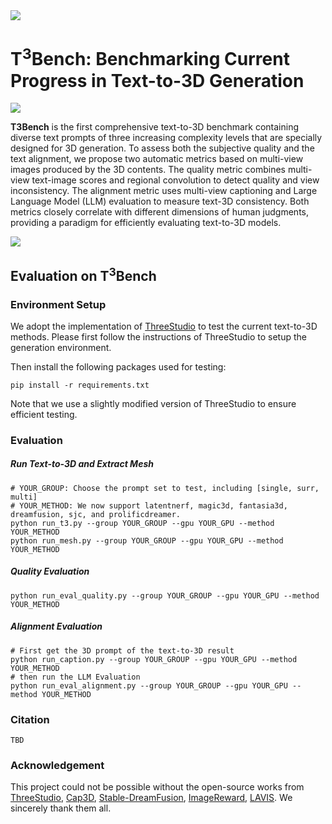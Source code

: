 <img src="https://t3bench.com/static/images/logobig.png" align="center">

# T<sup>3</sup>Bench: Benchmarking Current Progress in Text-to-3D Generation

![](fig/A_cactus_with_pink_flowers.gif)

**T3Bench** is the first comprehensive text-to-3D benchmark containing diverse text prompts of three increasing complexity levels that are specially designed for 3D generation. To assess both the subjective quality and the text alignment, we propose two automatic metrics based on multi-view images produced by the 3D contents. The quality metric combines multi-view text-image scores and regional convolution to detect quality and view inconsistency. The alignment metric uses multi-view captioning and Large Language Model (LLM) evaluation to measure text-3D consistency. Both metrics closely correlate with different dimensions of human judgments, providing a paradigm for efficiently evaluating text-to-3D models.

<img src="https://t3bench.com/static/images/pipeline_v2.png">



## Evaluation on T<sup>3</sup>Bench

### Environment Setup

We adopt the implementation of <a href="https://github.com/threestudio-project/threestudio">ThreeStudio</a> to test the current text-to-3D methods. Please first follow the instructions of ThreeStudio to setup the generation environment.

Then install the following packages used for testing:

```shell
pip install -r requirements.txt
```

Note that we use a slightly modified version of ThreeStudio to ensure efficient testing.



### Evaluation

##### Run Text-to-3D and Extract Mesh

```shell
# YOUR_GROUP: Choose the prompt set to test, including [single, surr, multi]
# YOUR_METHOD: We now support latentnerf, magic3d, fantasia3d, dreamfusion, sjc, and prolificdreamer.
python run_t3.py --group YOUR_GROUP --gpu YOUR_GPU --method YOUR_METHOD
python run_mesh.py --group YOUR_GROUP --gpu YOUR_GPU --method YOUR_METHOD
```



##### Quality Evaluation

```shell
python run_eval_quality.py --group YOUR_GROUP --gpu YOUR_GPU --method YOUR_METHOD
```



##### Alignment Evaluation

```shell
# First get the 3D prompt of the text-to-3D result
python run_caption.py --group YOUR_GROUP --gpu YOUR_GPU --method YOUR_METHOD
# then run the LLM Evaluation
python run_eval_alignment.py --group YOUR_GROUP --gpu YOUR_GPU --method YOUR_METHOD
```



### Citation

```
TBD
```



### Acknowledgement

This project could not be possible without the open-source works from <a href="https://github.com/threestudio-project/threestudio">ThreeStudio</a>, <a href="https://github.com/crockwell/Cap3D">Cap3D</a>, <a href="https://github.com/ashawkey/stable-dreamfusion">Stable-DreamFusion</a>, <a href="https://github.com/THUDM/ImageReward">ImageReward</a>, <a href="https://github.com/salesforce/LAVIS">LAVIS</a>. We sincerely thank them all.